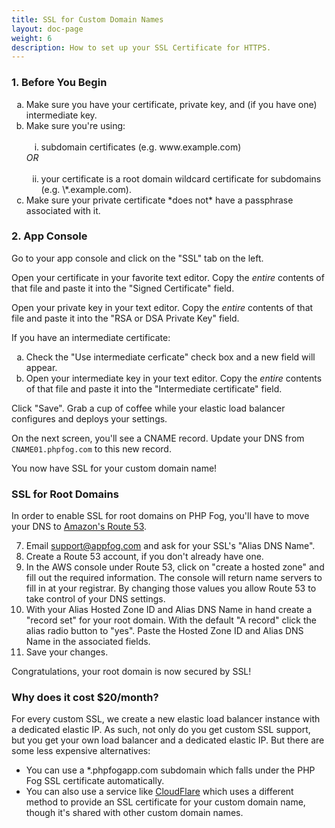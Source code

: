 ```yaml
---
title: SSL for Custom Domain Names
layout: doc-page
weight: 6
description: How to set up your SSL Certificate for HTTPS.
---
```


### 1. Before You Begin

<ol>
<li type="a">Make sure you have your certificate, private key, and (if you have one) intermediate key.</li>
<li type="a">Make sure you're using: <br /><br />
<ol>
<li type="i">subdomain certificates (e.g. www.example.com) </li>
</ol>
<em>OR</em> <br /><br />
<ol>
<li type="i" value="2">your certificate is a root domain wildcard certificate for subdomains (e.g. \*.example.com).</li>
</ol>
</li>
<li type="a">Make sure your private certificate *does not* have a passphrase associated with it.</li>
</ol>

### 2. App Console

Go to your app console and click on the "SSL" tab on the left. 

Open your certificate in your favorite text editor. Copy the <em>entire</em> contents of that file and paste it into the "Signed Certificate" field.

Open your private key in your text editor. Copy the <em>entire</em> contents of that file and paste it into the "RSA or DSA Private Key" field.

If you have an intermediate certificate:

<ol>
	<li type="a">Check the "Use intermediate cerficate" check box and a new field will appear.</li>
	<li type="a">Open your intermediate key in your text editor. Copy the <em>entire</em> contents of that file and paste it into the "Intermediate certificate" field.</li>
</ol>

Click "Save". Grab a cup of coffee while your elastic load balancer configures and deploys your settings.

On the next screen, you'll see a CNAME record. Update your DNS from `CNAME01.phpfog.com` to this new record.

You now have SSL for your custom domain name!

### SSL for Root Domains

In order to enable SSL for root domains on PHP Fog, you'll have to move your DNS to [Amazon's Route 53](http://aws.amazon.com/route53/).

7. Email <a href="mailto:support@appfog.com">support@appfog.com</a> and ask for your SSL's "Alias DNS Name".
8. Create a Route 53 account, if you don't already have one.
9. In the AWS console under Route 53, click on "create a hosted zone" and fill out the required information. The console will return name servers to fill in at your registrar. By changing those values you allow Route 53 to take control of your DNS settings.
10. With your Alias Hosted Zone ID and Alias DNS Name in hand create a "record set" for your root domain. With the default "A record" click the alias radio button to "yes". Paste the Hosted Zone ID and Alias DNS Name in the associated fields. 
11. Save your changes.

Congratulations, your root domain is now secured by SSL!

### Why does it cost $20/month?

For every custom SSL, we create a new elastic load balancer instance with a dedicated elastic IP. As such, not only do you get custom SSL support, but you get your own load balancer and a dedicated elastic IP. But there are some less expensive alternatives: 

* You can use a \*.phpfogapp.com subdomain which falls under the PHP Fog SSL certificate automatically. 
* You can also use a service like [CloudFlare](http://cloudflare.com) which uses a different method to provide an SSL certificate for your custom domain name, though it's shared with other custom domain names.
